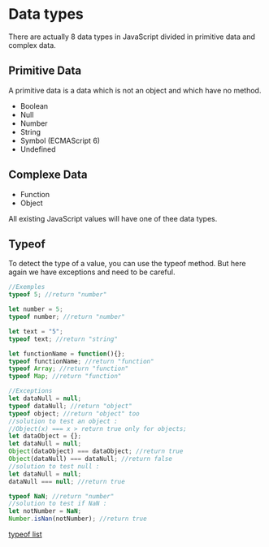 # Data types
There are actually 8 data types in JavaScript divided in primitive data and complex data.

## Primitive Data
A primitive data is a data which is not an object and which have no method.
- Boolean
- Null
- Number
- String
- Symbol (ECMAScript 6)
- Undefined

## Complexe Data
- Function
- Object

All existing JavaScript values will have one of thee data types.

## Typeof
To detect the type of a value, you can use the typeof method. But here again we have exceptions and need to be careful.

```javascript
//Exemples
typeof 5; //return "number"

let number = 5;
typeof number; //return "number"

let text = "5";
typeof text; //return "string"

let functionName = function(){};
typeof functionName; //return "function"
typeof Array; //return "function"
typeof Map; //return "function"

//Exceptions
let dataNull = null;
typeof dataNull; //return "object"
typeof object; //return "object" too
//solution to test an object :
//Object(x) === x > return true only for objects;
let dataObject = {};
let dataNull = null;
Object(dataObject) === dataObject; //return true
Object(dataNull) === dataNull; //return false
//solution to test null :
let dataNull = null;
dataNull === null; //return true

typeof NaN; //return "number"
//solution to test if NaN :
let notNumber = NaN;
Number.isNan(notNumber); //return true
```

[typeof list](https://developer.mozilla.org/fr/docs/Web/JavaScript/Reference/Op%C3%A9rateurs/L_op%C3%A9rateur_typeof)
